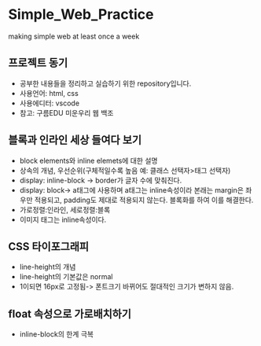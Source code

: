 # Simple_Web_Practice
making simple web at least once a week
## 프로젝트 동기
- 공부한 내용들을 정리하고 실습하기 위한 repository입니다.
- 사용언어: html, css
- 사용에디터: vscode
- 참고: 구름EDU 미운우리 웹 백조

## 블록과 인라인 세상 들여다 보기

- block elements와 inline elemets에 대한 설명
- 상속의 개념, 우선순위(구체적일수록 높음 예: 클래스 선택자>태그 선택자)
- display: inline-block -> border가 글자 수에 맞춰진다.
- display: block-> a태그에 사용하며 a태그는 inline속성이라 본래는 margin은 좌우만 적용되고, padding도 제대로 적용되지 않는다. 블록화를 하여 이를 해결한다. 
- 가로정렬:인라인, 세로정렬:블록
- 이미지 태그는 inline속성이다.

## CSS 타이포그래피

- line-height의 개념
- line-height의 기본값은 normal
- 1이되면 16px로 고정됨-> 폰트크기 바뀌어도 절대적인 크기가 변하지 않음.

## float 속성으로 가로배치하기

- inline-block의 한계 극복